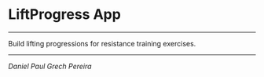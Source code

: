 # LiftProgress App
---

Build lifting progressions for resistance training exercises.

---
_*Daniel Paul Grech Pereira*_